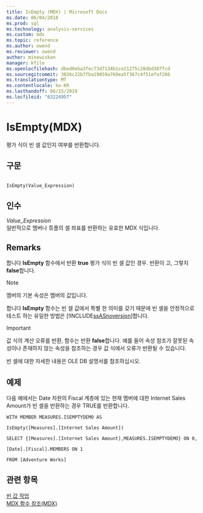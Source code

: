 ```yaml
---
title: IsEmpty (MDX) | Microsoft Docs
ms.date: 06/04/2018
ms.prod: sql
ms.technology: analysis-services
ms.custom: mdx
ms.topic: reference
ms.author: owend
ms.reviewer: owend
author: minewiskan
manager: kfile
ms.openlocfilehash: dbed0eba3fec73d7134b1ce21275c28dbd387fcd
ms.sourcegitcommit: 3026c22b7fba19059a769ea5f367c4f51efaf286
ms.translationtype: MT
ms.contentlocale: ko-KR
ms.lasthandoff: 06/15/2019
ms.locfileid: "63224957"
---
```

# <a name="isempty-mdx"></a>IsEmpty(MDX)


  평가 식이 빈 셀 값인지 여부를 반환합니다.  
  
## <a name="syntax"></a>구문  
  
```  
  
IsEmpty(Value_Expression)   
```  
  
## <a name="arguments"></a>인수  
 *Value_Expression*  
 일반적으로 멤버나 튜플의 셀 좌표를 반환하는 유효한 MDX 식입니다.  
  
## <a name="remarks"></a>Remarks  
 합니다 **IsEmpty** 함수에서 반환 **true** 평가 식이 빈 셀 값인 경우. 반환이 고, 그렇지 **false**합니다.  
  
> [!NOTE]  
>  멤버의 기본 속성은 멤버의 값입니다.  
  
 합니다 **IsEmpty** 함수는 빈 셀 값에서 특별 한 의미를 갖기 때문에 빈 셀을 안정적으로 테스트 하는 유일한 방법은 [!INCLUDE[ssASnoversion](../includes/ssasnoversion-md.md)]합니다.  
  
> [!IMPORTANT]  
>  값 식의 계산 오류를 반환, 함수는 반환 **false**합니다. 예를 들어 속성 참조가 잘못된 속성이나 존재하지 않는 속성을 참조하는 경우 값 식에서 오류가 반환될 수 있습니다.  
  
 빈 셀에 대한 자세한 내용은 OLE DB 설명서를 참조하십시오.  
  
## <a name="example"></a>예제  
 다음 예에서는 Date 차원의 Fiscal 계층에 있는 현재 멤버에 대한 Internet Sales Amount가 빈 셀을 반환하는 경우 TRUE를 반환합니다.  
  
 `WITH MEMBER MEASURES.ISEMPTYDEMO AS`  
  
 `IsEmpty([Measures].[Internet Sales Amount])`  
  
 `SELECT {[Measures].[Internet Sales Amount],MEASURES.ISEMPTYDEMO} ON 0,`  
  
 `[Date].[Fiscal].MEMBERS ON 1`  
  
 `FROM [Adventure Works]`  
  
## <a name="see-also"></a>관련 항목  
 [빈 값 작업](../mdx/working-with-empty-values.md)   
 [MDX 함수 참조&#40;MDX&#41;](../mdx/mdx-function-reference-mdx.md)  
  
  
